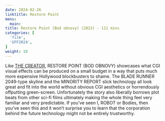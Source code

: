 ```yaml
---
date: 2024-02-26
linktitle: Restore Point
menu:
  main:
title: Restore Point (Bod obnovy) (2023) - 111 mins
categories: [
  'film',
  'GFF2024',
]
weight: 10
---
```


Like [THE CREATOR](https://reviewsperminute.simonxix.com/posts/the_creator/), RESTORE POINT (BOD OBNOVY) showcases what CGI visual effects can be produced on a small budget in a way that puts much more expensive Hollywood blockbusters to shame. The BLADE RUNNER 2049-type skyline and the MINORITY REPORT slick technology all look great and fit into the world without obvious CGI aesthetics or horrendously offputting green-screen. Unfortunately the story also liberally borrows plot beats from other sci-fi films ultimately making the whole thing feel very familiar and very predictable. If you’ve seen I, ROBOT or Bodies, then you’ve seen this and it won’t surprise you to learn that the corporation behind the future technology might not be entirely trustworthy.